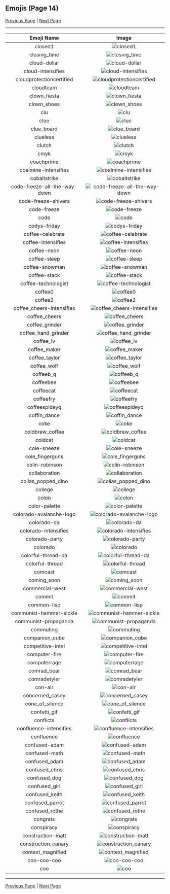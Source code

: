 
## Emojis (Page 14)

[Previous Page](/docs/rc/page-c-0013.md)
  | [Next Page](/docs/rc/page-c-0015.md)

<hr />

|Emoji Name|Image|
| :-: | :-: |
|closed1| ![closed1](/emojis/rc/closed1.png)|
|closing_time| ![closing_time](/emojis/rc/closing_time.jpg)|
|cloud-dollar| ![cloud-dollar](/emojis/rc/cloud-dollar.png)|
|cloud-intensifies| ![cloud-intensifies](/emojis/rc/cloud-intensifies.gif)|
|cloudprotectioncertified| ![cloudprotectioncertified](/emojis/rc/cloudprotectioncertified.png)|
|cloudteam| ![cloudteam](/emojis/rc/cloudteam.png)|
|clown_fiesta| ![clown_fiesta](/emojis/rc/clown_fiesta.png)|
|clown_shoes| ![clown_shoes](/emojis/rc/clown_shoes.png)|
|clu| ![clu](/emojis/rc/clu.png)|
|clue| ![clue](/emojis/rc/clue.png)|
|clue_board| ![clue_board](/emojis/rc/clue_board.png)|
|clueless| ![clueless](/emojis/rc/clueless.gif)|
|clutch| ![clutch](/emojis/rc/clutch.png)|
|cmyk| ![cmyk](/emojis/rc/cmyk.png)|
|coachprime| ![coachprime](/emojis/rc/coachprime.png)|
|coalmine-intensifies| ![coalmine-intensifies](/emojis/rc/coalmine-intensifies.gif)|
|cobaltstrike| ![cobaltstrike](/emojis/rc/cobaltstrike.jpg)|
|code-freeze-all-the-way-down| ![code-freeze-all-the-way-down](/emojis/rc/code-freeze-all-the-way-down.gif)|
|code-freeze-shivers| ![code-freeze-shivers](/emojis/rc/code-freeze-shivers.gif)|
|code-freeze| ![code-freeze](/emojis/rc/code-freeze.png)|
|code| ![code](/emojis/rc/code.png)|
|codys-friday| ![codys-friday](/emojis/rc/codys-friday.png)|
|coffee-celebrate| ![coffee-celebrate](/emojis/rc/coffee-celebrate.png)|
|coffee-intensifies| ![coffee-intensifies](/emojis/rc/coffee-intensifies.gif)|
|coffee-neon| ![coffee-neon](/emojis/rc/coffee-neon.png)|
|coffee-sleep| ![coffee-sleep](/emojis/rc/coffee-sleep.png)|
|coffee-snowman| ![coffee-snowman](/emojis/rc/coffee-snowman.png)|
|coffee-stack| ![coffee-stack](/emojis/rc/coffee-stack.png)|
|coffee-technologist| ![coffee-technologist](/emojis/rc/coffee-technologist.png)|
|coffee0| ![coffee0](/emojis/rc/coffee0.gif)|
|coffee2| ![coffee2](/emojis/rc/coffee2.gif)|
|coffee_cheers-intensifies| ![coffee_cheers-intensifies](/emojis/rc/coffee_cheers-intensifies.gif)|
|coffee_cheers| ![coffee_cheers](/emojis/rc/coffee_cheers.png)|
|coffee_grinder| ![coffee_grinder](/emojis/rc/coffee_grinder.png)|
|coffee_hand_grinder| ![coffee_hand_grinder](/emojis/rc/coffee_hand_grinder.png)|
|coffee_iv| ![coffee_iv](/emojis/rc/coffee_iv.jpg)|
|coffee_maker| ![coffee_maker](/emojis/rc/coffee_maker.gif)|
|coffee_taylor| ![coffee_taylor](/emojis/rc/coffee_taylor.png)|
|coffee_wolf| ![coffee_wolf](/emojis/rc/coffee_wolf.png)|
|coffeeb_q| ![coffeeb_q](/emojis/rc/coffeeb_q.gif)|
|coffeebee| ![coffeebee](/emojis/rc/coffeebee.gif)|
|coffeecat| ![coffeecat](/emojis/rc/coffeecat.png)|
|coffeefry| ![coffeefry](/emojis/rc/coffeefry.jpg)|
|coffeespideyq| ![coffeespideyq](/emojis/rc/coffeespideyq.png)|
|coffin_dance| ![coffin_dance](/emojis/rc/coffin_dance.gif)|
|coke| ![coke](/emojis/rc/coke.png)|
|coldbrew_coffee| ![coldbrew_coffee](/emojis/rc/coldbrew_coffee.png)|
|coldcat| ![coldcat](/emojis/rc/coldcat.png)|
|cole-sneeze| ![cole-sneeze](/emojis/rc/cole-sneeze.png)|
|cole_fingerguns| ![cole_fingerguns](/emojis/rc/cole_fingerguns.jpg)|
|colin-robinson| ![colin-robinson](/emojis/rc/colin-robinson.png)|
|collaboration| ![collaboration](/emojis/rc/collaboration.png)|
|collas_popped_dino| ![collas_popped_dino](/emojis/rc/collas_popped_dino.png)|
|college| ![college](/emojis/rc/college.png)|
|colon| ![colon](/emojis/rc/colon.png)|
|color-palette| ![color-palette](/emojis/rc/color-palette.png)|
|colorado-avalanche-logo| ![colorado-avalanche-logo](/emojis/rc/colorado-avalanche-logo.png)|
|colorado-da| ![colorado-da](/emojis/rc/colorado-da.png)|
|colorado-intensifies| ![colorado-intensifies](/emojis/rc/colorado-intensifies.gif)|
|colorado-party| ![colorado-party](/emojis/rc/colorado-party.gif)|
|colorado| ![colorado](/emojis/rc/colorado.png)|
|colorful-thread-da| ![colorful-thread-da](/emojis/rc/colorful-thread-da.png)|
|colorful-thread| ![colorful-thread](/emojis/rc/colorful-thread.png)|
|comcast| ![comcast](/emojis/rc/comcast.jpg)|
|coming_soon| ![coming_soon](/emojis/rc/coming_soon.jpg)|
|commercial-west| ![commercial-west](/emojis/rc/commercial-west.jpg)|
|commit| ![commit](/emojis/rc/commit.png)|
|common-lisp| ![common-lisp](/emojis/rc/common-lisp.gif)|
|communist-hammer-sickle| ![communist-hammer-sickle](/emojis/rc/communist-hammer-sickle.png)|
|communist-propaganda| ![communist-propaganda](/emojis/rc/communist-propaganda.jpg)|
|commuting| ![commuting](/emojis/rc/commuting.png)|
|companion_cube| ![companion_cube](/emojis/rc/companion_cube.png)|
|competitive-intel| ![competitive-intel](/emojis/rc/competitive-intel.png)|
|computer-fire| ![computer-fire](/emojis/rc/computer-fire.png)|
|computerrage| ![computerrage](/emojis/rc/computerrage.gif)|
|comrad_bear| ![comrad_bear](/emojis/rc/comrad_bear.png)|
|comradetyler| ![comradetyler](/emojis/rc/comradetyler.jpg)|
|con-air| ![con-air](/emojis/rc/con-air.jpg)|
|concerned_casey| ![concerned_casey](/emojis/rc/concerned_casey.png)|
|cone_of_silence| ![cone_of_silence](/emojis/rc/cone_of_silence.jpg)|
|confetti_gif| ![confetti_gif](/emojis/rc/confetti_gif.gif)|
|conflicts| ![conflicts](/emojis/rc/conflicts.png)|
|confluence-intensifies| ![confluence-intensifies](/emojis/rc/confluence-intensifies.gif)|
|confluence| ![confluence](/emojis/rc/confluence.jpg)|
|confused-adam| ![confused-adam](/emojis/rc/confused-adam.png)|
|confused-math| ![confused-math](/emojis/rc/confused-math.gif)|
|confused_adam| ![confused_adam](/emojis/rc/confused_adam.png)|
|confused_chris| ![confused_chris](/emojis/rc/confused_chris.png)|
|confused_dog| ![confused_dog](/emojis/rc/confused_dog.gif)|
|confused_girl| ![confused_girl](/emojis/rc/confused_girl.jpg)|
|confused_keith| ![confused_keith](/emojis/rc/confused_keith.png)|
|confused_parrot| ![confused_parrot](/emojis/rc/confused_parrot.gif)|
|confused_rothe| ![confused_rothe](/emojis/rc/confused_rothe.png)|
|congrats| ![congrats](/emojis/rc/congrats.jpg)|
|conspiracy| ![conspiracy](/emojis/rc/conspiracy.gif)|
|construction-matt| ![construction-matt](/emojis/rc/construction-matt.png)|
|construction_canary| ![construction_canary](/emojis/rc/construction_canary.gif)|
|context_magnified| ![context_magnified](/emojis/rc/context_magnified.jpg)|
|coo-coo-coo| ![coo-coo-coo](/emojis/rc/coo-coo-coo.png)|
|coo| ![coo](/emojis/rc/coo.gif)|

<hr/>

[Previous Page](/docs/rc/page-c-0013.md)
  | [Next Page](/docs/rc/page-c-0015.md)